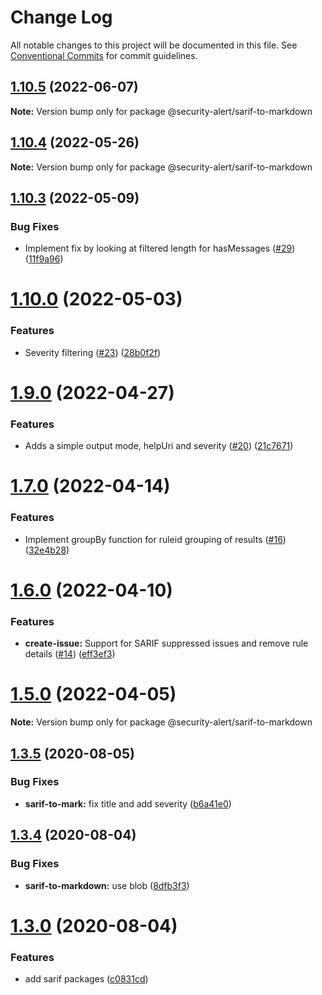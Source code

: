# Change Log

All notable changes to this project will be documented in this file.
See [Conventional Commits](https://conventionalcommits.org) for commit guidelines.

## [1.10.5](https://github.com/security-alert/security-alert/compare/v1.10.4...v1.10.5) (2022-06-07)

**Note:** Version bump only for package @security-alert/sarif-to-markdown





## [1.10.4](https://github.com/security-alert/security-alert/compare/v1.10.3...v1.10.4) (2022-05-26)

**Note:** Version bump only for package @security-alert/sarif-to-markdown





## [1.10.3](https://github.com/azu/security-alert/compare/v1.10.2...v1.10.3) (2022-05-09)


### Bug Fixes

* Implement fix by looking at filtered length for hasMessages ([#29](https://github.com/azu/security-alert/issues/29)) ([11f9a96](https://github.com/azu/security-alert/commit/11f9a96ca094ab62e63d460a89e40ea6e040b5a0))





# [1.10.0](https://github.com/azu/security-alert/compare/v1.9.0...v1.10.0) (2022-05-03)


### Features

* Severity filtering ([#23](https://github.com/azu/security-alert/issues/23)) ([28b0f2f](https://github.com/azu/security-alert/commit/28b0f2f59927012f5efdc591bc180e75d33886bd))





# [1.9.0](https://github.com/azu/security-alert/compare/v1.8.0...v1.9.0) (2022-04-27)


### Features

* Adds a simple output mode, helpUri and severity ([#20](https://github.com/azu/security-alert/issues/20)) ([21c7671](https://github.com/azu/security-alert/commit/21c7671aa2f087e4465ac4e9c45cd1cba27b80ab))





# [1.7.0](https://github.com/azu/security-alert/compare/v1.6.0...v1.7.0) (2022-04-14)


### Features

* Implement groupBy function for ruleid grouping of results ([#16](https://github.com/azu/security-alert/issues/16)) ([32e4b28](https://github.com/azu/security-alert/commit/32e4b28513670cc56731fadf3d695afdafa7f88b))





# [1.6.0](https://github.com/azu/security-alert/compare/v1.5.0...v1.6.0) (2022-04-10)


### Features

* **create-issue:** Support for SARIF suppressed issues and remove rule details ([#14](https://github.com/azu/security-alert/issues/14)) ([eff3ef3](https://github.com/azu/security-alert/commit/eff3ef34e1282ddafca856babf5bb1db96120f71))





# [1.5.0](https://github.com/azu/security-alert/compare/v1.4.1...v1.5.0) (2022-04-05)

**Note:** Version bump only for package @security-alert/sarif-to-markdown





## [1.3.5](https://github.com/azu/security-alert/compare/v1.3.4...v1.3.5) (2020-08-05)


### Bug Fixes

* **sarif-to-mark:** fix title and add severity ([b6a41e0](https://github.com/azu/security-alert/commit/b6a41e0bfeb3b7674dec963a2475aff7e473e20c))





## [1.3.4](https://github.com/azu/security-alert/compare/v1.3.3...v1.3.4) (2020-08-04)


### Bug Fixes

* **sarif-to-markdown:** use blob ([8dfb3f3](https://github.com/azu/security-alert/commit/8dfb3f3c4df65d408d977feea01ce5fee32242d9))





# [1.3.0](https://github.com/azu/security-alert/compare/v1.2.0...v1.3.0) (2020-08-04)


### Features

* add sarif packages ([c0831cd](https://github.com/azu/security-alert/commit/c0831cd1834e1f84ed721500cbe8db9523edc4eb))

